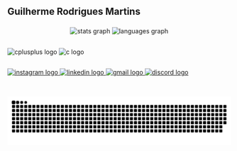 <h2 align="left"> Guilherme Rodrigues Martins </h2>

###

<div align="center">
  <img src="https://github-readme-stats.vercel.app/api?username=guilhermemartinsro&hide_title=false&hide_rank=false&show_icons=true&include_all_commits=true&count_private=true&disable_animations=false&theme=dracula&locale=en&hide_border=false" height="150" alt="stats graph"  />
  <img src="https://github-readme-stats.vercel.app/api/top-langs?username=guilhermemartinsro&locale=en&hide_title=false&layout=compact&card_width=320&langs_count=5&theme=dracula&hide_border=false" height="150" alt="languages graph"  />
</div>

##

<div align="left">
  <img src="https://cdn.jsdelivr.net/gh/devicons/devicon/icons/cplusplus/cplusplus-original.svg" height="30" alt="cplusplus logo"  />
  <img src="https://cdn.jsdelivr.net/gh/devicons/devicon/icons/c/c-original.svg" height="30" alt="c logo"  />
</div>

##

<div align="left">
  <a href="https://www.instagram.com/gui_rmartins20/" target="_blank">
    <img src="https://img.shields.io/static/v1?message=Instagram&logo=instagram&label=&color=E4405F&logoColor=white&labelColor=&style=for-the-badge" height="35" alt="instagram logo" />
  </a>
  <a href="https://www.linkedin.com/in/guilherme-rodrigues-5090bb246/" target="_blank">
    <img src="https://img.shields.io/static/v1?message=LinkedIn&logo=linkedin&label=&color=0077B5&logoColor=white&labelColor=&style=for-the-badge" height="35" alt="linkedin logo" />
  </a>
  <a href="mailto:gui20012006@gmail.com" target="_blank">
    <img src="https://img.shields.io/static/v1?message=Gmail&logo=gmail&label=&color=D14836&logoColor=white&labelColor=&style=for-the-badge" height="35" alt="gmail logo" />
  </a>
  <a href="https://discord.com/users/guilhermemartins0334" target="_blank">
    <img src="https://img.shields.io/static/v1?message=Discord&logo=discord&label=&color=7289DA&logoColor=white&labelColor=&style=for-the-badge" height="35" alt="discord logo" />
  </a>
</div>

##

<br clear="both">

<picture>
  <source media="(prefers-color-scheme: dark)" srcset="https://raw.githubusercontent.com/guilhermemartinsro/guilhermemartinsro/output/github-contribution-grid-snake-dark.svg">
  <source media="(prefers-color-scheme: light)" srcset="https://raw.githubusercontent.com/guilhermemartinsro/guilhermemartinsro/output/github-contribution-grid-snake.svg">
  <img alt="github contribution grid snake animation" src="https://raw.githubusercontent.com/guilhermemartinsro/guilhermemartinsro/output/github-contribution-grid-snake.svg">
</picture>
